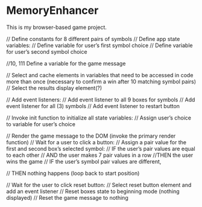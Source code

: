 # MemoryEnhancer
This is my browser-based game project.




// Define constants for 8 different pairs of symbols
// Define app state variables:
	// Define variable for user’s first symbol choice
	// Define variable for user’s second symbol choice

//10, 111 Define a variable for the game message

// Select and cache elements in variables that need to be accessed in code more than once (necessary to confirm a win after 10 matching symbol pairs)
	// Select the results display element(?)

// Add event listeners: 
	// Add event listener to all 9 boxes for symbols 
	// Add event listener for all (3) symbols
	// Add event listener to restart button

// Invoke init function to initialize all state variables:
	// Assign user’s choice to variable for user’s choice

// Render the game message to the DOM (invoke the primary render function)
// Wait for a user to click a button:
	// Assign a pair value for the first and second box’s selected symbol:
		// IF the user’s pair values are equal to each other
			// AND the user makes 7 pair values in a row
			//THEN the user wins the game
		// IF the user’s symbol pair values are different, 


// THEN nothing happens (loop back to start position)

// Wait for the user to click reset button:
	// Select reset button element and add an event listener
		// Reset boxes state to beginning mode (nothing displayed)
		// Reset the game message to nothing
